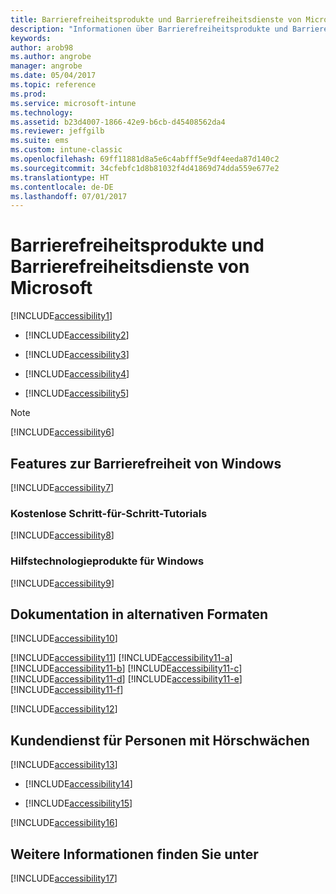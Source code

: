 ```yaml
---
title: Barrierefreiheitsprodukte und Barrierefreiheitsdienste von Microsoft
description: "Informationen über Barrierefreiheitsprodukte und Barrierefreiheitsdienste von Microsoft."
keywords: 
author: arob98
ms.author: angrobe
manager: angrobe
ms.date: 05/04/2017
ms.topic: reference
ms.prod: 
ms.service: microsoft-intune
ms.technology: 
ms.assetid: b23d4007-1866-42e9-b6cb-d45408562da4
ms.reviewer: jeffgilb
ms.suite: ems
ms.custom: intune-classic
ms.openlocfilehash: 69ff11881d8a5e6c4abfff5e9df4eeda87d140c2
ms.sourcegitcommit: 34cfebfc1d8b81032f4d41869d74dda559e677e2
ms.translationtype: HT
ms.contentlocale: de-DE
ms.lasthandoff: 07/01/2017
---
```

# <a name="accessibility-products-and-services-from-microsoft"></a>Barrierefreiheitsprodukte und Barrierefreiheitsdienste von Microsoft
[!INCLUDE[accessibility1](./includes/accessibility1_md.md)]

-   [!INCLUDE[accessibility2](./includes/accessibility2_md.md)]

-   [!INCLUDE[accessibility3](./includes/accessibility3_md.md)]

-   [!INCLUDE[accessibility4](./includes/accessibility4_md.md)]

-   [!INCLUDE[accessibility5](./includes/accessibility5_md.md)]

> [!NOTE]
> [!INCLUDE[accessibility6](./includes/accessibility6_md.md)]

## <a name="accessibility-features-of-windows"></a>Features zur Barrierefreiheit von Windows
[!INCLUDE[accessibility7](./includes/accessibility7_md.md)]

### <a name="free-step-by-step-tutorials"></a>Kostenlose Schritt-für-Schritt-Tutorials
[!INCLUDE[accessibility8](./includes/accessibility8_md.md)]

### <a name="assistive-technology-products-for-windows"></a>Hilfstechnologieprodukte für Windows
[!INCLUDE[accessibility9](./includes/accessibility9_md.md)]

## <a name="documentation-in-alternative-formats"></a>Dokumentation in alternativen Formaten
[!INCLUDE[accessibility10](./includes/accessibility10_md.md)]

[!INCLUDE[accessibility11](./includes/accessibility11_md.md)]
[!INCLUDE[accessibility11-a](./includes/accessibility11-a_md.md)]
[!INCLUDE[accessibility11-b](./includes/accessibility11-b_md.md)]
[!INCLUDE[accessibility11-c](./includes/accessibility11-c_md.md)]
[!INCLUDE[accessibility11-d](./includes/accessibility11-d_md.md)]
[!INCLUDE[accessibility11-e](./includes/accessibility11-e_md.md)]
[!INCLUDE[accessibility11-f](./includes/accessibility11-f_md.md)]

[!INCLUDE[accessibility12](./includes/accessibility12_md.md)]

## <a name="customer-service-for-people-with-hearing-impairments"></a>Kundendienst für Personen mit Hörschwächen
[!INCLUDE[accessibility13](./includes/accessibility13_md.md)]

-   [!INCLUDE[accessibility14](./includes/accessibility14_md.md)]

-   [!INCLUDE[accessibility15](./includes/accessibility15_md.md)]

[!INCLUDE[accessibility16](./includes/accessibility16_md.md)]

## <a name="for-more-information"></a>Weitere Informationen finden Sie unter
[!INCLUDE[accessibility17](./includes/accessibility17_md.md)]
